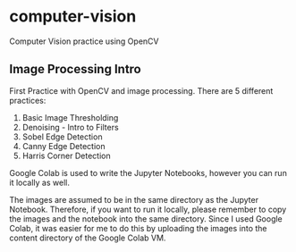 # computer-vision

Computer Vision practice using OpenCV

## Image Processing Intro

First Practice with OpenCV and image processing. There are 5 different practices:

1. Basic Image Thresholding
2. Denoising - Intro to Filters
3. Sobel Edge Detection
4. Canny Edge Detection
5. Harris Corner Detection

Google Colab is used to write the Jupyter Notebooks, however you can run it locally as well.

The images are assumed to be in the same directory as the Jupyter Notebook. Therefore, if you want to run it locally, please remember to copy the images and the notebook into the same directory. Since I used Google Colab, it was easier for me to do this by uploading the images into the content directory of the Google Colab VM.
